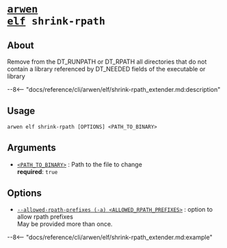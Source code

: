 <!--- This file is autogenerated. Do not edit manually! -->
# <code>[arwen](../../arwen.md) [elf](../elf.md) shrink-rpath</code>

## About
Remove from the DT_RUNPATH or DT_RPATH all directories that do not contain a library referenced by DT_NEEDED fields of the executable or library

--8<-- "docs/reference/cli/arwen/elf/shrink-rpath_extender.md:description"

## Usage
```
arwen elf shrink-rpath [OPTIONS] <PATH_TO_BINARY>
```

## Arguments
- <a id="arg-<PATH_TO_BINARY>" href="#arg-<PATH_TO_BINARY>">`<PATH_TO_BINARY>`</a>
:  Path to the file to change
<br>**required**: `true`

## Options
- <a id="arg---allowed-rpath-prefixes" href="#arg---allowed-rpath-prefixes">`--allowed-rpath-prefixes (-a) <ALLOWED_RPATH_PREFIXES>`</a>
:  option to allow rpath prefixes
<br>May be provided more than once.

--8<-- "docs/reference/cli/arwen/elf/shrink-rpath_extender.md:example"
